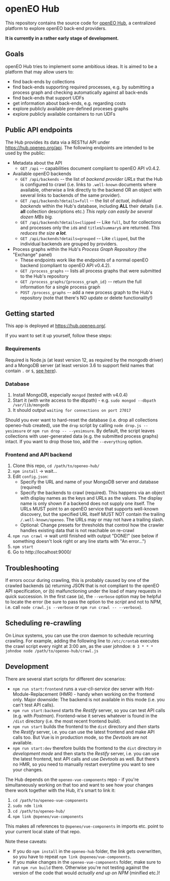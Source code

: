# openEO Hub
This repository contains the source code for [openEO Hub](https://hub.openeo.org), a centralized platform to explore openEO back-end providers.

**It is currently in a rather early stage of development.**

## Goals
openEO Hub tries to implement some ambitious ideas. It is aimed to be a platform that may allow users to:

* find back-ends by collections
* find back-ends supporting required processes, e.g. by submitting a process graph and checking automatically against all back-ends
* find back-ends that support UDFs
* get information about back-ends, e.g. regarding costs
* explore publicly available pre-defined proceses graphs
* explore publicly available containers to run UDFs

## Public API endpoints
The Hub provides its data via a RESTful API under https://hub.openeo.org/api. The following endpoints are intended to be used by the public:

* Metadata about the API
  * `GET /api` -- capabilities document compliant to openEO API v0.4.2.
* Available openEO backends
  * `GET /api/backends` -- the list of *backend provider URLs* that the Hub is configured to crawl (i.e. links to `.well-known` documents where available, otherwise a link directly to the backend OR an object with several links to backends of the same provider).
  * `GET /api/backends?details=full` -- the list of *actual, individual backends* within the Hub's database, including **ALL** their details (i.e. **all** collection descriptions etc.) *This reply can easily be several dozen MBs big.*
  * `GET /api/backends?details=clipped` -- Like `full`, but for collections and processes only the `id`s and `title`s/`summary`s are returned. *This reduces the size **a lot**.*
  * `GET /api/backends?details=grouped` -- Like `clipped`, but the individual backends are grouped by providers.
* Process graphs within the Hub's *Process Graph Repository* (the "Exchange" panel)
  * These endpoints work like the endpoints of a normal openEO backend (compliant to openEO API v0.4.2).
  * `GET /process_graphs` -- lists all process graphs that were submitted to the Hub's repository
  * `GET /process_graphs/{process_graph_id}` -- return the full information for a single process graph
  * `POST /process_graphs` -- add a new process graph to the Hub's repository (note that there's NO update or delete functionality!)

## Getting started
This app is deployed at https://hub.openeo.org/.

If you want to set it up yourself, follow these steps:

### Requirements
Required is Node.js (at least version 12, as required by the mongodb driver) and a MongoDB server (at least version 3.6 to support field names that contain `.` or `$`, [see here](https://docs.mongodb.com/v4.0/reference/limits/#Restrictions-on-Field-Names)).

### Database
1. Install MongoDB, especially `mongod` (tested with v4.0.4)
2. Start it (with write access to the dbpath) - e.g. `sudo mongod --dbpath /var/lib/mongodb`
3. It should output `waiting for connections on port 27017`

Should you ever want to hard-reset the database (i.e. drop all collections openeo-hub created), use the `drop` script by calling `node drop.js --yesimsure` or `npm run drop -- --yesimsure`. By default, the script leaves collections with user-generated data (e.g. the submitted process graphs) intact. If you want to drop those too, add the `--everything` option.

### Frontend and API backend
1. Clone this repo, `cd /path/to/openeo-hub/`
2. `npm install` -> wait...
3. Edit `config.json`:
   - Specify the URL and name of your MongoDB server and database (required)
   - Specify the backends to crawl (required). This happens via an object with display names as the keys and URLs as the values. The display name is only shown if a backend does not supply one itself. The URLs MUST point to an openEO service that supports well-known discovery, but the specified URL itself MUST NOT contain the trailing `/.well-known/openeo`. The URLs may or may not have a trailing slash.
   - Optional: Change presets for thresholds that control how the crawler handles existing data that is not reachable on re-crawl
4. `npm run crawl` -> wait until finished with output "DONE!" (see below if something doesn't look right or any line starts with "An error...")
5. `npm start`
6. Go to http://localhost:9000/

## Troubleshooting
If errors occur during crawling, this is probably caused by one of the crawled backends (a) returning JSON that is not compliant to the openEO API specification, or (b) malfunctioning under the load of many requests in quick succession. In the first case (a), the `--verbose` option may be helpful to locate the error (be sure to pass the option to the *script* and not to NPM, i.e. call `node crawl.js --verbose` or `npm run crawl -- --verbose`).

## Scheduling re-crawling
On Linux systems, you can use the cron daemon to schedule recurring crawling. For example, adding the following line to `/etc/crontab` executes the crawl script every night at 3:00 am, as the user johndoe: `0 3 * * * johndoe node /path/to/openeo-hub/crawl.js`

## Development
There are several start scripts for different dev scenarios:
- `npm run start:frontend` runs a *vue-cli-service* dev server with Hot-Module-Replacement (HMR) - handy when working on the frontend only. Major downside: The backend is not available in this mode (i.e. you can't test API calls).
- `npm run start:backend` starts the *Restify* server, so you can test API calls (e.g. with *Postman*). Frontend-wise it serves whatever is found in the `/dist` directory (i.e. the most recent frontend build).
- `npm run start` builds the frontend to the `dist` directory and *then* starts the *Restify* server, i.e. you can use the latest frontend and make API calls too. But Vue is in production mode, so the *Devtools* are not available.
- `npm run start:dev` therefore builds the frontend to the `dist` directory *in development mode* and then starts the *Restify* server, i.e. you can use the latest frontend, test API calls and use *Devtools* as well. But there's no HMR, so you need to manually restart everytime you want to see your changes.

The Hub depends on the `openeo-vue-components` repo - if you're simultaneously working on that too and want to see how your changes there work together with the Hub, it's smart to link it:
1. `cd /path/to/openeo-vue-components`
2. `sudo ndm link`
3. `cd /path/to/openeo-hub/`
4. `npm link @openeo/vue-components`

This makes all references to `@openeo/vue-components` in imports etc. point to your current local state of that repo.

Note these caveats:
- If you do `npm install` in the `openeo-hub` folder, the link gets overwritten, so you have to repeat `npm link @openeo/vue-components`.
- If you make changes in the `openeo-vue-components` folder, make sure to run `npm run build` there. Otherwise you're not testing against the version of the code that would *actually end up on NPM* (minified etc.)!

